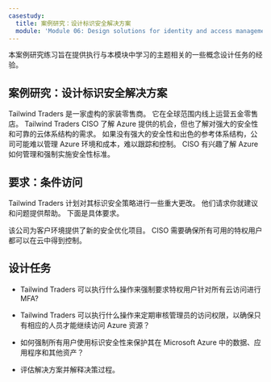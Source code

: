 ```yaml
---
casestudy:
  title: 案例研究：设计标识安全解决方案
  module: 'Module 06: Design solutions for identity and access management'
---
```

本案例研究练习旨在提供执行与本模块中学习的主题相关的一些概念设计任务的经验。

## 案例研究：设计标识安全解决方案

Tailwind Traders 是一家虚构的家装零售商。 它在全球范围内线上运营五金零售店。 Tailwind Traders CISO 了解 Azure 提供的机会，但也了解对强大的安全性和可靠的云体系结构的需求。  如果没有强大的安全性和出色的参考体系结构，公司可能难以管理 Azure 环境和成本，难以跟踪和控制。 CISO 有兴趣了解 Azure 如何管理和强制实施安全性标准。

## 要求：条件访问

Tailwind Traders 计划对其标识安全策略进行一些重大更改。 他们请求你就建议和问题提供帮助。 下面是具体要求。

该公司为客户环境提供了新的安全优化项目。 CISO 需要确保所有可用的特权用户都可以在云中得到控制。

## 设计任务

* Tailwind Traders 可以执行什么操作来强制要求特权用户针对所有云访问进行 MFA?

* Tailwind Traders 可以执行什么操作来定期审核管理员的访问权限，以确保只有相应的人员才能继续访问 Azure 资源？

* 如何强制所有用户使用标识安全性来保护其在 Microsoft Azure 中的数据、应用程序和其他资产？

* 评估解决方案并解释决策过程。
